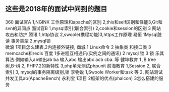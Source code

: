 ﻿## 这些是2018年的面试中问到的题目

360
面试官A   1,NGINX 工作原理和apache的区别   2,this和self区别和性能3,Git和svn的异同点
面试官B  1,mysql索引(联合索引) 2,cookie和session的区别 3 网站攻击和防护
腾讯
1,http协议 2,swoole(携程功能)3,https工作原理
易恒
1Mysql脏读  事务类型 2,mysql锁   
微浪
1项目怎么建表,2内连接外链接,
商城
1 Linux命令 2 抽象类 和接口类 3 memcache和redis 
百度
1多进程互相通讯(实例之间的通讯) 2 mysql 锁   3 锁
乐其
算法.例如输入ab输出ab ba 输入abc 输出abc acb cba..等
健坤教育
1 ,B tree树,B-树      2,  PHP7.2的新特性   3,php单元测试phpunit
前海教育
1,Session     2, 联合索引     3,  mysql的事务隔离级别,锁 
享物说
1,Swoole  Worker和task 等       2,    网站测试并发工具ab(ApacheBench)
永利宝
1项目     2框架的优点(phalcon)    3怎么搭建的服务   
